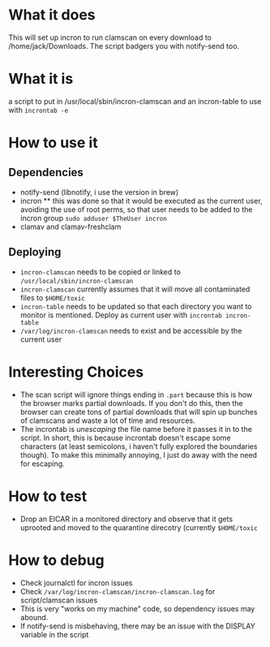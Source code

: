 # What it does
This will set up incron to run clamscan on every download to /home/jack/Downloads. The script badgers you with notify-send too.

# What it is
a script to put in /usr/local/sbin/incron-clamscan and an incron-table to use with `incrontab -e`

# How to use it

## Dependencies
* notify-send (libnotify, i use the version in brew)
* incron
** this was done so that it would be executed as the current user, avoiding the use of root perms, so that user needs to be added to the incron group `sudo adduser $TheUser incron`
* clamav and clamav-freshclam

## Deploying

* `incron-clamscan` needs to be copied or linked to `/usr/local/sbin/incron-clamscan`
* `incron-clamscan` currently assumes that it will move all contaminated files to `$HOME/toxic`
* `incron-table` needs to be updated so that each directory you want to monitor is mentioned. Deploy as current user with `incrontab incron-table`
* `/var/log/incron-clamscan` needs to exist and be accessible by the current user

# Interesting Choices

* The scan script will ignore things ending in `.part` because this is how the browser marks partial downloads. If you don't do this, then the browser can create tons of partial downloads that will spin up bunches of clamscans and waste a lot of time and resources.
* The incrontab is *unescaping* the file name before it passes it in to the script. In short, this is because incrontab doesn't escape some characters (at least semicolons, i haven't fully explored the boundaries though). To make this minimally annoying, I just do away with the need for escaping.

# How to test

* Drop an EICAR in a monitored directory and observe that it gets uprooted and moved to the quarantine direcotry (currently `$HOME/toxic`

# How to debug

* Check journalctl for incron issues
* Check `/var/log/incron-clamscan/incron-clamscan.log` for script/clamscan issues
* This is very "works on my machine" code, so dependency issues may abound.
* If notify-send is misbehaving, there may be an issue with the DISPLAY variable in the script
